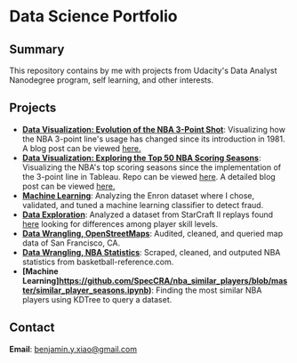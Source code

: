 # Data Science Portfolio

## Summary
This repository contains by me with projects from Udacity's Data Analyst Nanodegree program, self learning, and other interests. 

## Projects
* **[Data Visualization: Evolution of the NBA 3-Point Shot](https://github.com/SpecCRA/nba_3_point_evolution)**: Visualizing how the NBA 3-point line's usage has changed since its introduction in 1981. A blog post can be viewed [here.](https://anaspiringsportsnerd.wordpress.com/2018/01/21/the-evolution-of-the-3-point-shot/)
* **[Data Visualization: Exploring the Top 50 NBA Scoring Seasons](https://public.tableau.com/profile/ben.xiao#!/vizhome/top_50_nba_scorers_revised/Story1)**: Visualizing the NBA's top scoring seasons since the implementation of the 3-point line in Tableau. Repo can be viewed [here](https://github.com/SpecCRA/data_science_portfolio/tree/master/data_vis_tableau_project-master). A detailed blog post can be viewed [here.](https://anaspiringsportsnerd.wordpress.com/2018/01/23/a-look-into-the-top-50-scoring-seasons/)
* **[Machine Learning](https://github.com/SpecCRA/data_science_portfolio/tree/master/enron_dataset_ml_project-master)**: Analyzing the Enron dataset where I chose, validated, and tuned a machine learning classifier to detect fraud.
* **[Data Exploration](https://github.com/SpecCRA/dand_project04_r_exploration/blob/master/projecttemplate.rmd)**: Analyzed a dataset from StarCraft II replays found [here](https://www.kaggle.com/sfu-summit/starcraft-ii-replay-analysis) looking for differences among player skill levels.
* **[Data Wrangling, OpenStreetMaps](https://github.com/SpecCRA/dand_project03_data_cleaning)**: Audited, cleaned, and queried map data of San Francisco, CA. 
* **[Data Wrangling, NBA Statistics](https://github.com/SpecCRA/nba_data_scrapers)**: Scraped, cleaned, and outputed NBA statistics from basketball-reference.com. 
* **[Machine Learning]https://github.com/SpecCRA/nba_similar_players/blob/master/similar_player_seasons.ipynb)**: Finding the most similar NBA players using KDTree to query a dataset.

## Contact
**Email**: benjamin.y.xiao@gmail.com